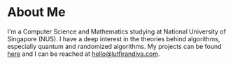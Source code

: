# About Me

I'm a Computer Science and Mathematics studying at National University of Singapore (NUS). I have a deep interest in the theories behind algorithms, especially quantum and randomized algorithms. My projects can be found [here](github.com/luffingluffy) and I can be reached at hello@lutfirandiva.com.
